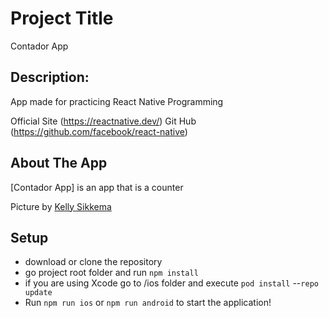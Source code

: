 # Project Title
Contador App

## Description:
App made for practicing React Native Programming

Official Site (https://reactnative.dev/)
Git Hub (https://github.com/facebook/react-native)

## About The App
[Contador App] is an app that is a counter

Picture by [Kelly Sikkema](https://unsplash.com/@kellysikkema)

## Setup
- download or clone the repository
- go project root folder and run `npm install`
- if you are using Xcode go to /ios folder and execute `pod install` --`repo update`
- Run `npm run ios` or `npm run android` to start the application! 